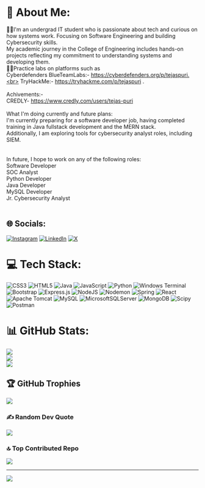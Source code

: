 # 💫 About Me:
 👨‍🎓I'm an undergrad IT student  who is passionate about tech and curious on how systems work. Focusing on Software Engineering and building Cybersecurity skills.<br> My academic journey in the College of Engineering includes hands-on projects reflecting my commitment to understanding systems and developing them.
 <br>👨‍💻Practice labs on platforms such as<br> Cyberdefenders BlueTeamLabs:- https://cyberdefenders.org/p/tejaspuri.<br> TryHackMe:- https://tryhackme.com/p/tejaspuri .<br><br> Achivements:-<br>CREDLY- https://www.credly.com/users/tejas-puri <br><br>What I'm doing currently and future plans:<br>I'm currently preparing for a software developer job, having completed training in Java fullstack development and the MERN stack. <br>Additionally, I am exploring tools for cybersecurity analyst roles, including SIEM.<br><br><br>In future, I hope to work on any of the following roles:<br>Software Developer<br>SOC Analyst<br>Python Developer<br>Java Developer<br>MySQL Developer<br>Jr. Cybersecurity Analyst<br><br>


## 🌐 Socials:
[![Instagram](https://img.shields.io/badge/Instagram-%23E4405F.svg?logo=Instagram&logoColor=white)](https://instagram.com/tejas_._1825/) [![LinkedIn](https://img.shields.io/badge/LinkedIn-%230077B5.svg?logo=linkedin&logoColor=white)](https://linkedin.com/in/tejas-puri/) [![X](https://img.shields.io/badge/X-black.svg?logo=X&logoColor=white)](https://x.com/TejasPuri18) 

# 💻 Tech Stack:
![CSS3](https://img.shields.io/badge/css3-%231572B6.svg?style=flat&logo=css3&logoColor=white) ![HTML5](https://img.shields.io/badge/html5-%23E34F26.svg?style=flat&logo=html5&logoColor=white) ![Java](https://img.shields.io/badge/java-%23ED8B00.svg?style=flat&logo=openjdk&logoColor=white) ![JavaScript](https://img.shields.io/badge/javascript-%23323330.svg?style=flat&logo=javascript&logoColor=%23F7DF1E) ![Python](https://img.shields.io/badge/python-3670A0?style=flat&logo=python&logoColor=ffdd54) ![Windows Terminal](https://img.shields.io/badge/Windows%20Terminal-%234D4D4D.svg?style=flat&logo=windows-terminal&logoColor=white) ![Bootstrap](https://img.shields.io/badge/bootstrap-%238511FA.svg?style=flat&logo=bootstrap&logoColor=white) ![Express.js](https://img.shields.io/badge/express.js-%23404d59.svg?style=flat&logo=express&logoColor=%2361DAFB) ![NodeJS](https://img.shields.io/badge/node.js-6DA55F?style=flat&logo=node.js&logoColor=white) ![Nodemon](https://img.shields.io/badge/NODEMON-%23323330.svg?style=flat&logo=nodemon&logoColor=%BBDEAD) ![Spring](https://img.shields.io/badge/spring-%236DB33F.svg?style=flat&logo=spring&logoColor=white) ![React](https://img.shields.io/badge/react-%2320232a.svg?style=flat&logo=react&logoColor=%2361DAFB) ![Apache Tomcat](https://img.shields.io/badge/apache%20tomcat-%23F8DC75.svg?style=flat&logo=apache-tomcat&logoColor=black) ![MySQL](https://img.shields.io/badge/mysql-4479A1.svg?style=flat&logo=mysql&logoColor=white) ![MicrosoftSQLServer](https://img.shields.io/badge/Microsoft%20SQL%20Server-CC2927?style=flat&logo=microsoft%20sql%20server&logoColor=white) ![MongoDB](https://img.shields.io/badge/MongoDB-%234ea94b.svg?style=flat&logo=mongodb&logoColor=white) ![Scipy](https://img.shields.io/badge/SciPy-%230C55A5.svg?style=flat&logo=scipy&logoColor=%white) ![Postman](https://img.shields.io/badge/Postman-FF6C37?style=flat&logo=postman&logoColor=white)
# 📊 GitHub Stats:
![](https://github-readme-stats.vercel.app/api?username=Tejas8600&theme=github_dark&hide_border=false&include_all_commits=false&count_private=false)<br/>
![](https://github-readme-streak-stats.herokuapp.com/?user=Tejas8600&theme=github_dark&hide_border=false)<br/>
![](https://github-readme-stats.vercel.app/api/top-langs/?username=Tejas8600&theme=github_dark&hide_border=false&include_all_commits=false&count_private=false&layout=compact)

## 🏆 GitHub Trophies
![](https://github-profile-trophy.vercel.app/?username=Tejas8600&theme=onedark&no-frame=false&no-bg=false&margin-w=4)

### ✍️ Random Dev Quote
![](https://quotes-github-readme.vercel.app/api?type=horizontal&theme=gruvbox)

### 🔝 Top Contributed Repo
![](https://github-contributor-stats.vercel.app/api?username=Tejas8600&limit=5&theme=apprentice&combine_all_yearly_contributions=true)

---
[![](https://visitcount.itsvg.in/api?id=Tejas8600&icon=1&color=12)](https://visitcount.itsvg.in)
